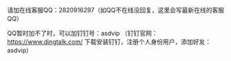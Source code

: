 请加在线客服QQ：2820916297（如QQ不在线没回复，这里会写最新在线的客服QQ）

QQ暂时加不了时，可以加钉钉号：asdvip （钉钉官网：https://www.dingtalk.com/ 下载安装钉钉，注册个人身份用户，添加好友：asdvip）
